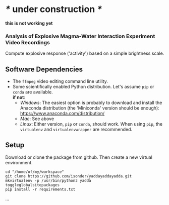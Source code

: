 # _*_ under construction _*_

**this is not working yet**

### Analysis of Explosive Magma-Water Interaction Experiment Video Recordings

Compute explosive response ('activity') based on a simple brightness scale.

## Software Dependencies
- The `ffmpeg` video editing command line utility.
- Some scientifically enabled Python distribution. Let's assume `pip` or `conda`
 are available.  
**if not**:  
  - *Windows*: The easiest option is probably to download and install the
   Anaconda distribution (the 'Miniconda' version should be enough):
    https://www.anaconda.com/distribution/
  - *Mac*: See above
  - *Linux*: Either version, `pip` or `conda`, should work. When using `pip`,
   the `virtualenv` and `virtualenvwrapper` are recommended.

## Setup
Download or clone the package from github. Then create a new virtual
 environment.
```
cd "/home/of/my/workspace"
git clone https://github.com/isonder/yaddayaddayadda.git
mkvirtualenv -p /usr/bin/python3 yadda
toggleglobalsitepackages
pip install -r requirements.txt
```
...